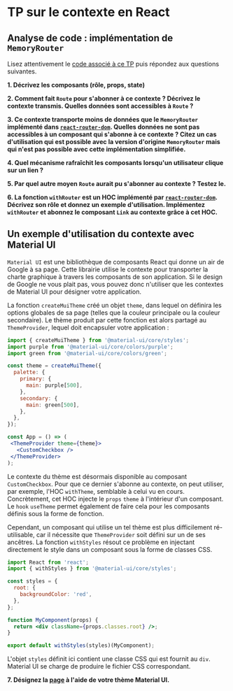 # TP sur le contexte en React


## Analyse de code : implémentation de `MemoryRouter`

Lisez attentivement le [code associé à ce TP](https://codesandbox.io/s/react-tp-context-zbb97) puis répondez aux questions suivantes.

**1. Décrivez les composants (rôle, props, state)**

**2. Comment fait `Route` pour s'abonner à ce contexte ? Décrivez le contexte transmis. Quelles données sont accessibles à `Route` ?**

**3. Ce contexte transporte moins de données que le `MemoryRouter` implémenté dans [`react-router-dom`](https://reactrouter.com/web/api/MemoryRouter). Quelles données ne sont pas accessibles à un composant qui s'abonne à ce contexte ? Citez un cas d'utilisation qui est possible avec la version d'origine `MemoryRouter` mais qui n'est pas possible avec cette implémentation simplifiée.** 

**4. Quel mécanisme rafraîchit les composants lorsqu'un utilisateur clique sur un lien ?**

**5. Par quel autre moyen `Route` aurait pu s'abonner au contexte ? Testez le.**

**6. La fonction `withRouter` est un HOC implémenté par  [`react-router-dom`](https://reactrouter.com/web/api/withRouter). Décrivez son rôle et donnez un exemple d'utilisation.
 Implémentez `withRouter` et abonnez le composant `Link` au contexte grâce à cet HOC.**

## Un exemple d'utilisation du contexte avec Material UI

`Material UI` est une bibliothèque de composants React qui donne un air de Google à sa page. 
Cette librairie utilise le contexte pour transporter la charte graphique à travers les composants de son application.
Si le design de Google ne vous plait pas, vous pouvez donc n'utiliser que les contextes de Material UI pour désigner votre application.

La fonction `createMuiTheme` créé un objet `theme`, dans lequel on définira les options globales de sa page (telles que la couleur principale ou la couleur secondaire).
Le thème produit par cette fonction est alors partagé au `ThemeProvider`, lequel doit encapsuler votre application :

```jsx
import { createMuiTheme } from '@material-ui/core/styles';
import purple from '@material-ui/core/colors/purple';
import green from '@material-ui/core/colors/green';

const theme = createMuiTheme({
  palette: {
    primary: {
      main: purple[500],
    },
    secondary: {
      main: green[500],
    },
  },
});

const App = () => (
 <ThemeProvider theme={theme}>
   <CustomCheckbox />
 </ThemeProvider>
);
```

Le contexte du thème est désormais disponible au composant `CustomCheckbox`.
Pour que ce dernier s'abonne au contexte, on peut utiliser, par exemple, l'HOC `withTheme`, semblable à celui vu en cours. 
Concrètement, cet HOC injecte le `props` `theme` à l'intérieur d'un composant.
Le `hook` `useTheme` permet également de faire cela pour les composants définis sous la forme de fonction.

Cependant, un composant qui utilise un tel thème est plus difficilement ré-utilisable, car il nécessite que `ThemeProvider` soit défini sur un de ses ancêtres.
La fonction `withStyles` résout ce problème en injectant directement le style dans un composant sous la forme de classes CSS.

```jsx
import React from 'react';
import { withStyles } from '@material-ui/core/styles';

const styles = {
  root: {
    backgroundColor: 'red',
  },
};

function MyComponent(props) {
  return <div className={props.classes.root} />;
}

export default withStyles(styles)(MyComponent);
```

L'objet `styles` définit ici contient une classe CSS qui est fournit au `div`. Material UI se charge de produire le fichier CSS correspondant.


**7. Désignez la [page](https://codesandbox.io/s/react-app-naked-g9fo7) à l'aide de votre thème Material UI.**
